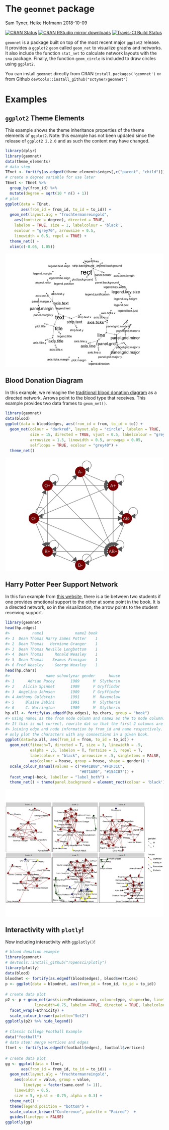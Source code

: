 The `geomnet` package
================
Sam Tyner, Heike Hofmann
2018-10-09

<!-- README.md is generated from README.Rmd. Please edit that file -->

[![CRAN
Status](http://www.r-pkg.org/badges/version/geomnet)](https://cran.r-project.org/package=geomnet)
[![CRAN RStudio mirror
downloads](http://cranlogs.r-pkg.org/badges/geomnet)](http://www.r-pkg.org/pkg/geomnet)
[![Travis-CI Build
Status](https://travis-ci.org/sctyner/geomnet.svg?branch=master)](https://travis-ci.org/sctyner/geomnet)

`geomnet` is a package built on top of the most recent major `ggplot2`
release. It provides a `ggplot2` `geom` called `geom_net` to visualize
graphs and networks. It also include the function `stat_net` to
calculate network layouts with the `sna` package. Finally, the function
`geom_circle` is included to draw circles using `ggplot2`.

You can install `geomnet` directly from CRAN
`install.packages('geomnet')` or from Github
`devtools::install_github("sctyner/geomnet")`

# Examples

## `ggplot2` Theme Elements

This example shows the theme inheritance properties of the theme
elements of `ggplot2`. Note: this example has not been updated since the
release of `ggplot2 2.2.0` and as such the content may have changed.

``` r
library(dplyr)
library(geomnet)
data(theme_elements)
# data step
TEnet <- fortify(as.edgedf(theme_elements$edges[,c("parent", "child")]), theme_elements$vertices)
# create a degree variable for use later
TEnet <- TEnet %>%
  group_by(from_id) %>%
  mutate(degree = sqrt(10 * n() + 1))
# plot
ggplot(data = TEnet,
       aes(from_id = from_id, to_id = to_id)) +
  geom_net(layout.alg = "fruchtermanreingold",
    aes(fontsize = degree), directed = TRUE,
    labelon = TRUE, size = 1, labelcolour = 'black',
    ecolour = "grey70", arrowsize = 0.5,
    linewidth = 0.5, repel = TRUE) +
  theme_net() +
  xlim(c(-0.05, 1.05))
```

<img src="README_files/figure-gfm/theme-1.png" style="display: block; margin: auto;" />

## Blood Donation Diagram

In this example, we reimagine the [traditional blood donation
diagram](http://www.redcrossblood.org/learn-about-blood/blood-types) as
a directed network. Arrows point to the blood type that receives. This
example provides two data frames to `geom_net()`.

``` r
library(geomnet)
data(blood)
ggplot(data = blood$edges, aes(from_id = from, to_id = to)) +
  geom_net(colour = "darkred", layout.alg = "circle", labelon = TRUE, 
           size = 15, directed = TRUE, vjust = 0.5, labelcolour = "grey80",
           arrowsize = 1.5, linewidth = 0.5, arrowgap = 0.05,
           selfloops = TRUE, ecolour = "grey40") + 
  theme_net() 
```

<img src="README_files/figure-gfm/blood-1.png" style="display: block; margin: auto;" />

## Harry Potter Peer Support Network

In this fun example from [this
website](http://www.stats.ox.ac.uk/~snijders/siena/siena.html), there is
a tie between two students if one provides emotional support to the
other at some point in the book. It is a directed network, so in the
visualization, the arrow points to the student receiving support.

``` r
library(geomnet)
head(hp.edges)
#>          name1              name2 book
#> 1  Dean Thomas Harry James Potter    1
#> 2  Dean Thomas   Hermione Granger    1
#> 3  Dean Thomas Neville Longbottom    1
#> 4  Dean Thomas     Ronald Weasley    1
#> 5  Dean Thomas    Seamus Finnigan    1
#> 6 Fred Weasley     George Weasley    1
head(hp.chars)
#>                name schoolyear gender      house
#> 1      Adrian Pucey       1989      M  Slytherin
#> 2    Alicia Spinnet       1989      F Gryffindor
#> 3  Angelina Johnson       1989      F Gryffindor
#> 4 Anthony Goldstein       1991      M  Ravenclaw
#> 5     Blaise Zabini       1991      M  Slytherin
#> 6     C. Warrington       1989      M  Slytherin
hp.all <- fortify(as.edgedf(hp.edges), hp.chars, group = "book")
#> Using name1 as the from node column and name2 as the to node column.
#> If this is not correct, rewrite dat so that the first 2 columns are from and to node, respectively.
#> Joining edge and node information by from_id and name respectively.
# only plot the characters with any connections in a given book. 
ggplot(data=hp.all, aes(from_id = from, to_id = to_id)) + 
  geom_net(fiteach=T, directed = T, size = 3, linewidth = .5, 
           ealpha = .5, labelon = T, fontsize = 3, repel = T, 
           labelcolour = "black", arrowsize = .5, singletons = FALSE,
           aes(colour = house, group = house, shape = gender)) + 
  scale_colour_manual(values = c("#941B08","#F1F31C", 
                                 "#071A80", "#154C07")) + 
  facet_wrap(~book, labeller = "label_both") + 
  theme_net() + theme(panel.background = element_rect(colour = 'black'))
```

<img src="README_files/figure-gfm/HPplot-1.png" style="display: block; margin: auto;" />

## Interactivity with `plotly`\!

Now including interactivity with `ggplotly()`\!

``` r
# blood donation example
library(geomnet)
# devtools::install_github("ropensci/plotly")
library(plotly)
data(blood)
bloodnet <- fortify(as.edgedf(blood$edges), blood$vertices)
p <- ggplot(data = bloodnet, aes(from_id = from_id, to_id = to_id))

# create data plot
p2 <- p + geom_net(aes(size=Predominance, colour=type, shape=rho, linetype=group_to),
             linewidth=0.75, labelon =TRUE, directed = TRUE, labelcolour="black") +
  facet_wrap(~Ethnicity) +
  scale_colour_brewer(palette="Set2") 
ggplotly(p2) %>% hide_legend()

# Classic College Football Example
data("football")
# data step: merge vertices and edges
ftnet <- fortify(as.edgedf(football$edges), football$vertices)

# create data plot
gg <- ggplot(data = ftnet,
       aes(from_id = from_id, to_id = to_id)) +
  geom_net(layout.alg = 'fruchtermanreingold',
    aes(colour = value, group = value,
        linetype = factor(same.conf != 1)),
    linewidth = 0.5,
    size = 5, vjust = -0.75, alpha = 0.3) +
  theme_net() +
  theme(legend.position = "bottom") +
  scale_colour_brewer("Conference", palette = "Paired")  +
  guides(linetype = FALSE)
ggplotly(gg)
```
